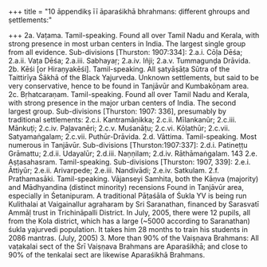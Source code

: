 +++
title = "10 āppendikṣ īī āparaśikhā bhrahmans: ḍifferent ghroups and ṣettlements:"

+++
2a. Vaṭama. Tamil-speaking. Found all over Tamil Nadu and Kerala, with strong presence in most urban centers in India. The largest single group from all evidence. Sub-divisions [Thurston: 1907:334]: 
2.a.i. Cōḷa Dēśa; 2.a.ii. Vaṭa Dēśa; 2.a.iii. Sabhayaṛ; 2.a.iv. Iñji; 2.a.v. Tummagunḍa Drāvida. 
2b. Kēśi [or Hiraṇyakēśi]. Tamil-speaking. All ṣatyāṣāṭa Sūtra of the Taittirīya Śākhā of the Black Yajurveda. Unknown settlements, but said to be very conservative, hence to be found in Tanjāvūr and Kumbakōṇam area. 
2c. Bṛhatcaraṇam. Tamil-speaking. Found all over Tamil Nadu and Kerala, with strong presence in the major urban centers of India. The second largest group. Sub-divisions [Thurston: 1907: 336], presumably by traditional settlements: 2.c.i. Kantramāṇikka; 2.c.ii. Mīlankanūr; 2.c.iii. Mānkuṭi; 2.c.iv. Paḻavanēri; 2.c.v. Muśanāṭu; 2.c.vi. Kōḷathūr; 2.c.vii. Satyamaṅgalam; 2.c.vii. Puthūr-Drāvida. 
2.d. Vāttima. Tamil-speaking. Most numerous in Tanjāvūr. Sub-divisions [Thurston:1907:337]: 2.d.i. Patineṭṭu Grāmattu; 2.d.ii. Udayalūr; 2.d.iii. Naṇṇilam; 2.d.iv. Rāthāmaṅgalam. 
143 
2.e. Aṣṭasahasram. Tamil-speaking. Sub-divisions [Thurston: 1907, 339]: 2.e.i. Āttiyūr; 2.e.ii. Arivarpede; 2.e.iii. Nandivādi; 2.e.iv. Satkulam. 
2.f. Prathamasāki. Tamil-speaking. Vājanseyi Samhita, both the Kāṇva (majority) and Mādhyandina (distinct minority) recensions Found in Tanjāvūr area, especially in Śetanipuram. A traditional Pāṭaśāla of Śukla YV is being run Kulithalai at Vaigainallur agraharam by Sri Saranathan, financed by Sarasvatī Ammāḷ trust in Trichināpalli District. In July, 2005, there were 12 pupils, all from the Kola district, which has a large (~5000 according to Saranathan) śukla yajurvedi population. It takes him 28 months to train his students in 2086 mantras. (July, 2005) 
3. More than 90% of the Vaiṣṇava Brahmans: All vaṭakalai sect of the Śrī Vaiṣṇava Brahmans are Aparaśikhā; and close to 90% of the tenkalai sect are likewise Aparaśikhā Brahmans. 